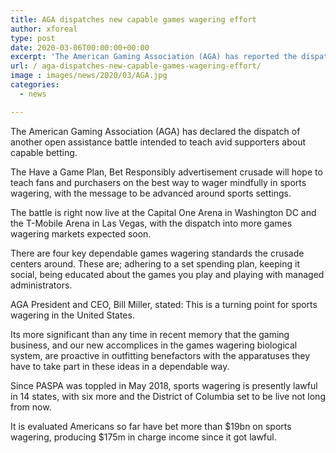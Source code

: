 ```yaml
---
title: AGA dispatches new capable games wagering effort
author: xforeal 
type: post
date: 2020-03-06T00:00:00+00:00
excerpt: 'The American Gaming Association (AGA) has reported the dispatch of another open assistance crusade intended to teach avid supporters about dependable gambling '
url: / aga-dispatches-new-capable-games-wagering-effort/
image : images/news/2020/03/AGA.jpg
categories:
  - news

---
```

The American Gaming Association (AGA) has declared the dispatch of another open assistance battle intended to teach avid supporters about capable betting. 

The Have a Game Plan, Bet Responsibly advertisement crusade will hope to teach fans and purchasers on the best way to wager mindfully in sports wagering, with the message to be advanced around sports settings. 

The battle is right now live at the Capital One Arena in Washington DC and the T-Mobile Arena in Las Vegas, with the dispatch into more games wagering markets expected soon. 

There are four key dependable games wagering standards the crusade centers around. These are; adhering to a set spending plan, keeping it social, being educated about the games you play and playing with managed administrators. 

AGA President and CEO, Bill Miller, stated: This is a turning point for sports wagering in the United States. 

Its more significant than any time in recent memory that the gaming business, and our new accomplices in the games wagering biological system, are proactive in outfitting benefactors with the apparatuses they have to take part in these ideas in a dependable way. 

Since PASPA was toppled in May 2018, sports wagering is presently lawful in 14 states, with six more and the District of Columbia set to be live not long from now. 

It is evaluated Americans so far have bet more than $19bn on sports wagering, producing $175m in charge income since it got lawful.